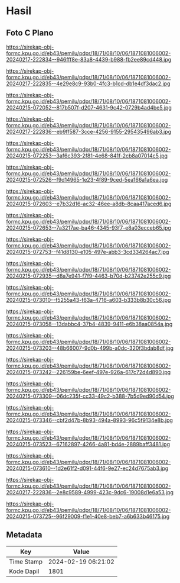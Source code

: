 # Hasil

## Foto C Plano

https://sirekap-obj-formc.kpu.go.id/eb43/pemilu/pdpr/18/71/08/10/06/1871081006002-20240217-222834--946fff8e-83a8-4439-b988-fb2ee89cd448.jpg

https://sirekap-obj-formc.kpu.go.id/eb43/pemilu/pdpr/18/71/08/10/06/1871081006002-20240217-222835--4e29e8c9-93b0-4fc3-b1cd-db1e4df3dac2.jpg

https://sirekap-obj-formc.kpu.go.id/eb43/pemilu/pdpr/18/71/08/10/06/1871081006002-20240215-072052--817b507f-d207-4631-9c42-0729b4ad4be5.jpg

https://sirekap-obj-formc.kpu.go.id/eb43/pemilu/pdpr/18/71/08/10/06/1871081006002-20240217-222836--eb9ff587-3cce-4256-9155-295435496ab3.jpg

https://sirekap-obj-formc.kpu.go.id/eb43/pemilu/pdpr/18/71/08/10/06/1871081006002-20240215-072253--3af6c393-2f81-4e68-841f-2cb8a07014c5.jpg

https://sirekap-obj-formc.kpu.go.id/eb43/pemilu/pdpr/18/71/08/10/06/1871081006002-20240215-072526--f9d14965-1e23-4f89-9ced-5ea166a1a6ea.jpg

https://sirekap-obj-formc.kpu.go.id/eb43/pemilu/pdpr/18/71/08/10/06/1871081006002-20240215-072603--e7b32d16-ac32-46ee-a8db-8caa417aced6.jpg

https://sirekap-obj-formc.kpu.go.id/eb43/pemilu/pdpr/18/71/08/10/06/1871081006002-20240215-072653--7a3217ae-ba46-4345-93f7-e8a03ecceb65.jpg

https://sirekap-obj-formc.kpu.go.id/eb43/pemilu/pdpr/18/71/08/10/06/1871081006002-20240215-072753--f41d8130-e105-497e-abb3-3cd334264ac7.jpg

https://sirekap-obj-formc.kpu.go.id/eb43/pemilu/pdpr/18/71/08/10/06/1871081006002-20240215-072935--d8a7e941-f7f9-4463-b70d-b23742e255c9.jpg

https://sirekap-obj-formc.kpu.go.id/eb43/pemilu/pdpr/18/71/08/10/06/1871081006002-20240215-073010--f5255a43-f63a-4716-a603-b333b8b30c56.jpg

https://sirekap-obj-formc.kpu.go.id/eb43/pemilu/pdpr/18/71/08/10/06/1871081006002-20240215-073058--13dabbc4-37b4-4839-9411-e6b38aa0854a.jpg

https://sirekap-obj-formc.kpu.go.id/eb43/pemilu/pdpr/18/71/08/10/06/1871081006002-20240215-073203--48b66007-9d0b-499b-a0dc-320f3bdab8df.jpg

https://sirekap-obj-formc.kpu.go.id/eb43/pemilu/pdpr/18/71/08/10/06/1871081006002-20240215-073242--226159be-6eef-497e-926a-617c72d4d890.jpg

https://sirekap-obj-formc.kpu.go.id/eb43/pemilu/pdpr/18/71/08/10/06/1871081006002-20240215-073309--06dc235f-cc33-49c2-b388-7b5d9ed90d54.jpg

https://sirekap-obj-formc.kpu.go.id/eb43/pemilu/pdpr/18/71/08/10/06/1871081006002-20240215-073346--cbf2d47b-8b93-494a-8993-96c5f9134e8b.jpg

https://sirekap-obj-formc.kpu.go.id/eb43/pemilu/pdpr/18/71/08/10/06/1871081006002-20240215-073523--67162897-4266-4a81-bd4e-2889baff3481.jpg

https://sirekap-obj-formc.kpu.go.id/eb43/pemilu/pdpr/18/71/08/10/06/1871081006002-20240215-073610--1d2e61f2-d091-44f6-9e27-ec24d7675ab3.jpg

https://sirekap-obj-formc.kpu.go.id/eb43/pemilu/pdpr/18/71/08/10/06/1871081006002-20240217-222836--2e8c9589-4999-423c-9dc6-19008d1e6a53.jpg

https://sirekap-obj-formc.kpu.go.id/eb43/pemilu/pdpr/18/71/08/10/06/1871081006002-20240215-073725--96f29009-f1e1-40e8-beb7-a6b633b46175.jpg


## Metadata

| Key        | Value               |
| ---------- | ------------------- |
| Time Stamp | 2024-02-19 06:21:02 |
| Kode Dapil | 1801                |



